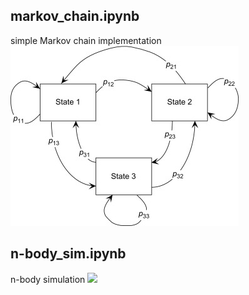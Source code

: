 ## markov_chain.ipynb
simple Markov chain implementation
![](markov_chain.jpg)

## n-body_sim.ipynb
n-body simulation
![](n-body_sim.gif)
